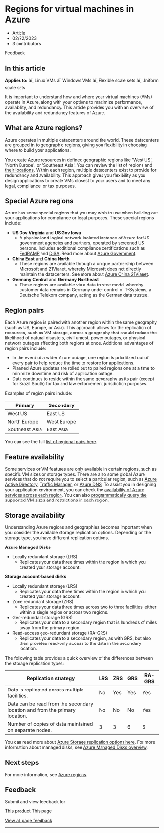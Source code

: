 # Regions for virtual machines in Azure

* Article
* 02/22/2023
* 3 contributors

Feedback

## In this article

**Applies to:** âï¸ Linux VMs âï¸ Windows VMs âï¸ Flexible scale sets âï¸ Uniform scale sets

It is important to understand how and where your virtual machines (VMs) operate in Azure, along with your options to maximize performance, availability, and redundancy. This article provides you with an overview of the availability and redundancy features of Azure.

## What are Azure regions?

Azure operates in multiple datacenters around the world. These datacenters are grouped in to geographic regions, giving you flexibility in choosing where to build your applications.

You create Azure resources in defined geographic regions like 'West US', 'North Europe', or 'Southeast Asia'. You can review the [list of regions and their locations](https://azure.microsoft.com/regions/). Within each region, multiple datacenters exist to provide for redundancy and availability. This approach gives you flexibility as you design applications to create VMs closest to your users and to meet any legal, compliance, or tax purposes.

## Special Azure regions

Azure has some special regions that you may wish to use when building out your applications for compliance or legal purposes. These special regions include:

* **US Gov Virginia** and **US Gov Iowa**
	+ A physical and logical network-isolated instance of Azure for US government agencies and partners, operated by screened US persons. Includes additional compliance certifications such as [FedRAMP](https://www.microsoft.com/en-us/TrustCenter/Compliance/FedRAMP) and [DISA](https://www.microsoft.com/en-us/TrustCenter/Compliance/DISA). Read more about [Azure Government](https://azure.microsoft.com/features/gov/).
* **China East** and **China North**
	+ These regions are available through a unique partnership between Microsoft and 21Vianet, whereby Microsoft does not directly maintain the datacenters. See more about [Azure China 21Vianet](https://www.windowsazure.cn/).
* **Germany Central** and **Germany Northeast**
	+ These regions are available via a data trustee model whereby customer data remains in Germany under control of T-Systems, a Deutsche Telekom company, acting as the German data trustee.

## Region pairs

Each Azure region is paired with another region within the same geography (such as US, Europe, or Asia). This approach allows for the replication of resources, such as VM storage, across a geography that should reduce the likelihood of natural disasters, civil unrest, power outages, or physical network outages affecting both regions at once. Additional advantages of region pairs include:

* In the event of a wider Azure outage, one region is prioritized out of every pair to help reduce the time to restore for applications.
* Planned Azure updates are rolled out to paired regions one at a time to minimize downtime and risk of application outage.
* Data continues to reside within the same geography as its pair (except for Brazil South) for tax and law enforcement jurisdiction purposes.

Examples of region pairs include:

| Primary | Secondary |
| --- | --- |
| West US | East US |
| North Europe | West Europe |
| Southeast Asia | East Asia |

You can see the full [list of regional pairs here](../availability-zones/cross-region-replication-azure#azure-cross-region-replication-pairings-for-all-geographies).

## Feature availability

Some services or VM features are only available in certain regions, such as specific VM sizes or storage types. There are also some global Azure services that do not require you to select a particular region, such as [Azure Active Directory](../active-directory/fundamentals/active-directory-whatis), [Traffic Manager](../traffic-manager/traffic-manager-overview), or [Azure DNS](../dns/dns-overview). To assist you in designing your application environment, you can check the [availability of Azure services across each region](https://azure.microsoft.com/regions/#services). You can also [programmatically query the supported VM sizes and restrictions in each region](../azure-resource-manager/templates/error-sku-not-available).

## Storage availability

Understanding Azure regions and geographies becomes important when you consider the available storage replication options. Depending on the storage type, you have different replication options.

**Azure Managed Disks**

* Locally redundant storage (LRS)
	+ Replicates your data three times within the region in which you created your storage account.

**Storage account-based disks**

* Locally redundant storage (LRS)
	+ Replicates your data three times within the region in which you created your storage account.
* Zone redundant storage (ZRS)
	+ Replicates your data three times across two to three facilities, either within a single region or across two regions.
* Geo-redundant storage (GRS)
	+ Replicates your data to a secondary region that is hundreds of miles away from the primary region.
* Read-access geo-redundant storage (RA-GRS)
	+ Replicates your data to a secondary region, as with GRS, but also then provides read-only access to the data in the secondary location.

The following table provides a quick overview of the differences between the storage replication types:

| Replication strategy | LRS | ZRS | GRS | RA-GRS |
| --- | --- | --- | --- | --- |
| Data is replicated across multiple facilities. | No | Yes | Yes | Yes |
| Data can be read from the secondary location and from the primary location. | No | No | No | Yes |
| Number of copies of data maintained on separate nodes. | 3 | 3 | 6 | 6 |

You can read more about [Azure Storage replication options here](../storage/common/storage-redundancy). For more information about managed disks, see [Azure Managed Disks overview](managed-disks-overview).

## Next steps

For more information, see [Azure regions](https://azure.microsoft.com/global-infrastructure/regions/).

## Feedback

Submit and view feedback for

[This product](https://feedback.azure.com/d365community/forum/ec2f1827-be25-ec11-b6e6-000d3a4f0f1c)
This page

[View all page feedback](https://github.com/MicrosoftDocs/azure-docs/issues)

---
